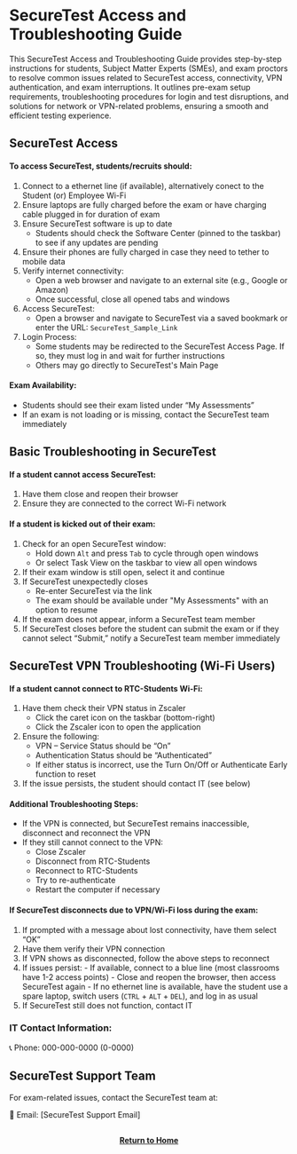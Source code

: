 # SecureTest Access and Troubleshooting Guide

This SecureTest Access and Troubleshooting Guide provides step-by-step instructions for students, Subject Matter Experts (SMEs), and exam proctors to resolve common issues related to SecureTest access, connectivity, VPN authentication, and exam interruptions. It outlines pre-exam setup requirements, troubleshooting procedures for login and test disruptions, and solutions for network or VPN-related problems, ensuring a smooth and efficient testing experience.

<h2>SecureTest Access</h2>

<h4>To access SecureTest, students/recruits should:</h4>

1. Connect to a ethernet line (if available), alternatively conect to the Student (or) Employee Wi-Fi
2. Ensure laptops are fully charged before the exam or have charging cable plugged in for duration of exam
3. Ensure SecureTest software is up to date
    - Students should check the Software Center (pinned to the taskbar) to see if any updates are pending
4. Ensure their phones are fully charged in case they need to tether to mobile data
5. Verify internet connectivity:
    - Open a web browser and navigate to an external site (e.g., Google or Amazon)
    - Once successful, close all opened tabs and windows
6. Access SecureTest:
    - Open a browser and navigate to SecureTest via a saved bookmark or enter the URL: ```SecureTest_Sample_Link```
7. Login Process:
    - Some students may be redirected to the SecureTest Access Page. If so, they must log in and wait for further instructions
    - Others may go directly to SecureTest's Main Page

<h4>Exam Availability:</h4>

- Students should see their exam listed under “My Assessments”
- If an exam is not loading or is missing, contact the SecureTest team immediately

<h2>Basic Troubleshooting in SecureTest</h2>

<h4>If a student cannot access SecureTest:</h4>

1. Have them close and reopen their browser
2. Ensure they are connected to the correct Wi-Fi network

<h4>If a student is kicked out of their exam:</h4>

1. Check for an open SecureTest window:
    - Hold down ```Alt``` and press ```Tab``` to cycle through open windows
    - Or select Task View on the taskbar to view all open windows
2. If their exam window is still open, select it and continue
3. If SecureTest unexpectedly closes
    - Re-enter SecureTest via the link
    - The exam should be available under "My Assessments" with an option to resume
4. If the exam does not appear, inform a SecureTest team member
5. If SecureTest closes before the student can submit the exam or if they cannot select “Submit,” notify a SecureTest team member immediately

<h2>SecureTest VPN Troubleshooting (Wi-Fi Users)</h2>

<h4>If a student cannot connect to RTC-Students Wi-Fi:</h4>

1. Have them check their VPN status in Zscaler
   - Click the caret icon on the taskbar (bottom-right)
    - Click the Zscaler icon to open the application
2. Ensure the following:
   - VPN – Service Status should be “On”
    - Authentication Status should be “Authenticated”
    - If either status is incorrect, use the Turn On/Off or Authenticate Early function to reset
3. If the issue persists, the student should contact IT (see below)

<h4>Additional Troubleshooting Steps:</h4>

- If the VPN is connected, but SecureTest remains inaccessible, disconnect and reconnect the VPN
- If they still cannot connect to the VPN:
    - Close Zscaler
    - Disconnect from RTC-Students
    - Reconnect to RTC-Students
    - Try to re-authenticate
    - Restart the computer if necessary

<h4>If SecureTest disconnects due to VPN/Wi-Fi loss during the exam:</h4>

1. If prompted with a message about lost connectivity, have them select “OK”
2. Have them verify their VPN connection
3. If VPN shows as disconnected, follow the above steps to reconnect
4. If issues persist:
        - If available, connect to a blue line (most classrooms have 1-2 access points)
        - Close and reopen the browser, then access SecureTest again
        - If no ethernet line is available, have the student use a spare laptop, switch users (```CTRL``` + ```ALT``` + ```DEL```), and log in as usual
5. If SecureTest still does not function, contact IT

<h3>IT Contact Information:</h3>

📞 Phone: 000-000-0000 (0-0000)

<h2>SecureTest Support Team</h2>

For exam-related issues, contact the SecureTest team at:

📧 Email: [SecureTest Support Email]

<h2></h2>
<p align="center">
  <a href="https://github.com/rlangc/Test_RCL.git"><b>Return to Home</b></a>
